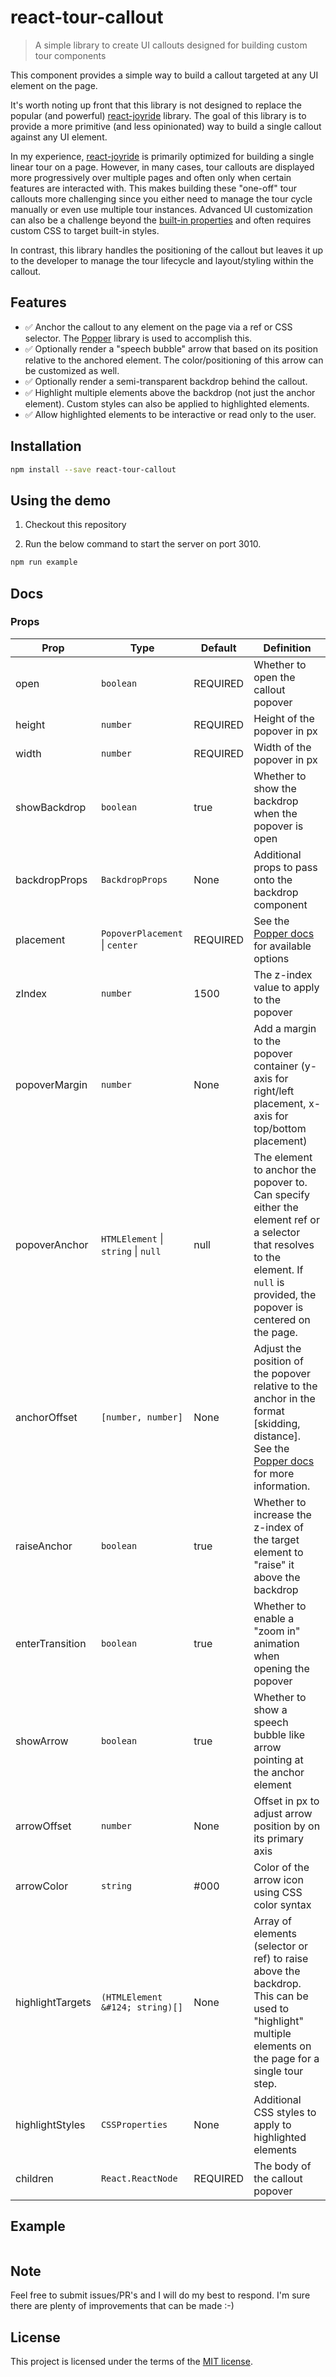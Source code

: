 # react-tour-callout

> A simple library to create UI callouts designed for building custom tour components

This component provides a simple way to build a callout targeted at any UI element on the page. 

It's worth noting up front that this library is not designed to replace the popular (and powerful) [react-joyride](https://github.com/gilbarbara/react-joyride/) library. The goal of this library is to provide a more primitive (and less opinionated) way to build a single callout against any UI element.

In my experience, [react-joyride](https://github.com/gilbarbara/react-joyride/) is primarily optimized for building a single linear tour on a page. However, in many cases, tour callouts are displayed more progressively over multiple pages and often only when certain features are interacted with. This makes building these "one-off" tour callouts more challenging since you either need to manage the tour cycle manually or even use multiple tour instances. Advanced UI customization can also be a challenge beyond the [built-in properties](https://docs.react-joyride.com/styling) and often requires custom CSS to target built-in styles. 

In contrast, this library handles the positioning of the callout but leaves it up to the developer to manage the tour lifecycle and layout/styling within the callout.

## Features

 - ✅ Anchor the callout to any element on the page via a ref or CSS selector. The [Popper](https://popper.js.org/) library is used to accomplish this.
 - ✅ Optionally render a "speech bubble" arrow that based on its position relative to the anchored element. The color/positioning of this arrow can be customized as well.
 - ✅ Optionally render a semi-transparent backdrop behind the callout.
 - ✅ Highlight multiple elements above the backdrop (not just the anchor element). Custom styles can also be applied to highlighted elements.
 - ✅ Allow highlighted elements to be interactive or read only to the user.

## Installation

```sh
npm install --save react-tour-callout
```

## Using the demo

1. Checkout this repository

2. Run the below command to start the server on port 3010.

```sh
npm run example
```

## Docs

### Props

| Prop             | Type                                        | Default  | Definition                                                                                                                                                                                          |
|------------------|---------------------------------------------|----------|-----------------------------------------------------------------------------------------------------------------------------------------------------------------------------------------------------|
| open             | `boolean`                                   | REQUIRED | Whether to open the callout popover                                                                                                                                                                 |
| height           | `number`                                    | REQUIRED | Height of the popover in px                                                                                                                                                                         |
| width            | `number`                                    | REQUIRED | Width of the popover in px                                                                                                                                                                          |
| showBackdrop     | `boolean`                                   | true     | Whether to show the backdrop when the popover is open                                                                                                                                               |
| backdropProps    | `BackdropProps`                             | None     | Additional props to pass onto the backdrop component                                                                                                                                                |
| placement        | `PopoverPlacement` &#124; `center`          | REQUIRED | See the [Popper docs](https://popper.js.org/docs/v2/constructors/#options) for available options                                                                                                    |
| zIndex           | `number`                                    | 1500     | The z-index value to apply to the popover                                                                                                                                                           | 
| popoverMargin    | `number`                                    | None     | Add a margin to the popover container (y-axis for right/left placement, x-axis for top/bottom placement)                                                                                            | 
| popoverAnchor    | `HTMLElement` &#124; `string` &#124; `null` | null     | The element to anchor the popover to. Can specify either the element ref or a selector that resolves to the element. If `null` is provided, the popover is centered on the page.                    | 
| anchorOffset     | `[number, number]`                          | None     | Adjust the position of the popover relative to the anchor in the format [skidding, distance]. See the [Popper docs](https://popper.js.org/docs/v2/modifiers/offset/#offset-1) for more information. | 
| raiseAnchor      | `boolean`                                   | true     | Whether to increase the z-index of the target element to "raise" it above the backdrop                                                                                                              |
| enterTransition  | `boolean`                                   | true     | Whether to enable a "zoom in" animation when opening the popover                                                                                                                                    |
| showArrow        | `boolean`                                   | true     | Whether to show a speech bubble like arrow pointing at the anchor element                                                                                                                           |
| arrowOffset      | `number`                                    | None     | Offset in px to adjust arrow position by on its primary axis                                                                                                                                        |
| arrowColor       | `string`                                    | #000     | Color of the arrow icon using CSS color syntax                                                                                                                                                      |
| highlightTargets | `(HTMLElement &#124; string)[]`             | None     | Array of elements (selector or ref) to raise above the backdrop. This can be used to "highlight" multiple elements on the page for a single tour step.                                              |
| highlightStyles  | `CSSProperties`                             | None     | Additional CSS styles to apply to highlighted elements                                                                                                                                              |
| children         | `React.ReactNode`                           | REQUIRED | The body of the callout popover                                                                                                                                                                     |

## Example

```jsx 
```

## Note

Feel free to submit issues/PR's and I will do my best to respond. I'm sure there are plenty of improvements that can be made :-)

## License

This project is licensed under the terms of the [MIT license](https://github.com/iankberry/react-tour-callout/blob/master/LICENSE).